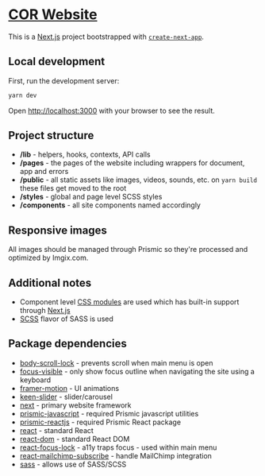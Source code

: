 # [COR Website](https://thecor.com/)

This is a [Next.js](https://nextjs.org/) project bootstrapped with [`create-next-app`](https://github.com/vercel/next.js/tree/canary/packages/create-next-app).

## Local development

First, run the development server:

```bash
yarn dev
```

Open [http://localhost:3000](http://localhost:3000) with your browser to see the result.

## Project structure

- **/lib** - helpers, hooks, contexts, API calls
- **/pages** - the pages of the website including wrappers for document, app and errors
- **/public** - all static assets like images, videos, sounds, etc. on `yarn build` these files get moved to the root
- **/styles** - global and page level SCSS styles
- **/components** - all site components named accordingly

## Responsive images

All images should be managed through Prismic so they're processed and optimized by Imgix.com.

## Additional notes

- Component level [CSS modules](https://github.com/css-modules/css-modules) are used which has built-in support through [Next.js](https://nextjs.org/docs/basic-features/built-in-css-support)
- [SCSS](https://nextjs.org/docs/basic-features/built-in-css-support#sass-support) flavor of SASS is used

## Package dependencies

- [body-scroll-lock](https://www.npmjs.com/package/body-scroll-lock) - prevents scroll when main menu is open
- [focus-visible](https://www.npmjs.com/package/focus-visible) - only show focus outline when navigating the site using a keyboard
- [framer-motion](https://www.npmjs.com/package/framer-motion) - UI animations
- [keen-slider](https://www.npmjs.com/package/keen-slider) - slider/carousel
- [next](https://www.npmjs.com/package/next) - primary website framework
- [prismic-javascript](https://www.npmjs.com/package/prismic-javascript) - required Prismic javascript utilities
- [prismic-reactjs](https://www.npmjs.com/package/prismic-reactjs) - required Prismic React package
- [react](https://www.npmjs.com/package/react) - standard React
- [react-dom](https://www.npmjs.com/package/react-dom) - standard React DOM
- [react-focus-lock](https://www.npmjs.com/package/react-focus-lock) - a11y traps focus - used within main menu
- [react-mailchimp-subscribe](https://www.npmjs.com/package/react-mailchimp-subscribe) - handle MailChimp integration
- [sass](https://www.npmjs.com/package/sass) - allows use of SASS/SCSS
